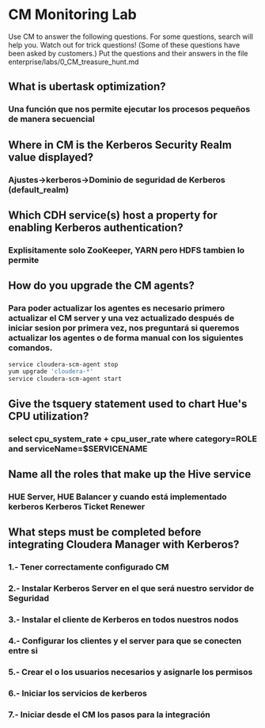 # CM Monitoring Lab

Use CM to answer the following questions. For some questions, search will help you. Watch out for trick questions! (Some of these questions have been asked by customers.) Put the questions and their answers in the file enterprise/labs/0_CM_treasure_hunt.md

## What is ubertask optimization?

### Una función que nos permite ejecutar los procesos pequeños de manera secuencial 

## Where in CM is the Kerberos Security Realm value displayed?

### Ajustes->kerberos->Dominio de seguridad de Kerberos (default_realm)


## Which CDH service(s) host a property for enabling Kerberos authentication?

### Explisitamente solo ZooKeeper, YARN pero HDFS tambien lo permite

## How do you upgrade the CM agents?

###  Para poder actualizar los agentes es necesario primero actualizar el CM server y una vez actualizado después de iniciar sesion por primera vez, nos preguntará si queremos actualizar los agentes o de forma manual con los siguientes comandos.

```sh
service cloudera-scm-agent stop
yum upgrade 'cloudera-*'
service cloudera-scm-agent start
```

## Give the tsquery statement used to chart Hue's CPU utilization?

### select cpu_system_rate + cpu_user_rate where category=ROLE and serviceName=$SERVICENAME

## Name all the roles that make up the Hive service

### HUE Server, HUE Balancer y cuando está implementado kerberos Kerberos Ticket Renewer

## What steps must be completed before integrating Cloudera Manager with Kerberos?

### 1.- Tener correctamente configurado CM
### 2.- Instalar Kerberos Server en el que será nuestro servidor de Seguridad
### 3.- Instalar el cliente de Kerberos en todos nuestros nodos
### 4.- Configurar los clientes y el server para que se conecten entre si
### 5.- Crear el o los usuarios necesarios y asignarle los permisos
### 6.- Iniciar los servicios de kerberos 
### 7.- Iniciar desde el CM los pasos para la integración 

